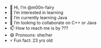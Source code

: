 - 👋 Hi, I’m @m00n-fairy
- 👀 I’m interested in learning
- 🌱 I’m currently learning Java
- 💞️ I’m looking to collaborate on C++ or Java
- 📫 How to reach me is by ???
- 😄 Pronouns: she/her
- ⚡ Fun fact: 23 yrs old

<!---
m00n-fairy/m00n-fairy is a ✨ special ✨ repository because its `README.md` (this file) appears on your GitHub profile.
You can click the Preview link to take a look at your changes.
--->
